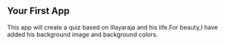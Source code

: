 ## Your First App
This app will create a quiz based on Illayaraja and his life.For beauty,I have added his background image and  background colors.
